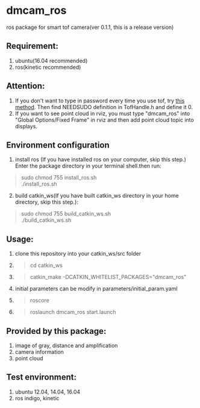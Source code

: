 # dmcam_ros
ros package for smart tof camera(ver 0.1.1, this is a release version)

## Requirement:
1. ubuntu(16.04 recommended)
2. ros(kinetic recommended)

## Attention:
1. If you don't want to type in password every time you use tof, try [this method](http://blog.csdn.net/lina_acm/article/details/52080448). Then find NEEDSUDO definition in TofHandle.h and define it 0.
2. If you want to see point cloud in rviz, you must type "dmcam_ros" into "Global Options/Fixed Frame" in rviz and then add point cloud topic into displays.

## Environment configuration
1. install ros 
(If you have installed ros on your computer, skip this step.)
Enter the package directory in your terminal shell.then run:  
> sudo chmod 755 install_ros.sh  
> ./install_ros.sh
2. build catkin_ws(If you have built catkin_ws directory in your home directory, skip this step.):  
> sudo chmod 755 build_catkin_ws.sh  
> ./build_catkin_ws.sh

## Usage:
1. clone this repository into your catkin_ws/src folder
2. > cd catkin_ws
3. > catkin_make -DCATKIN_WHITELIST_PACKAGES="dmcam_ros"  
4. initial parameters can be modify in parameters/initial_param.yaml
5. > roscore
6. > roslaunch dmcam_ros start.launch

## Provided by this package:
1. image of gray, distance and amplification
2. camera information
3. point cloud

## Test environment:
1. ubuntu 12.04, 14.04, 16.04
2. ros indigo, kinetic
